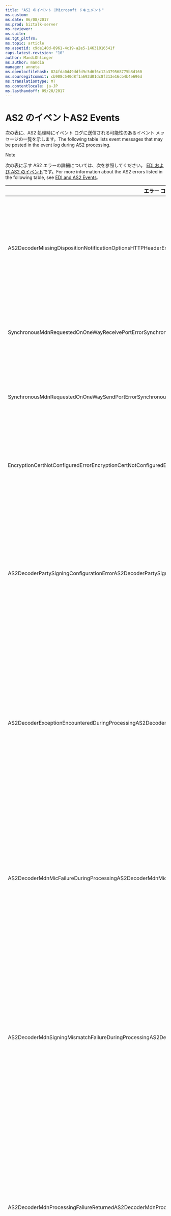 ```yaml
---
title: "AS2 のイベント |Microsoft ドキュメント"
ms.custom: 
ms.date: 06/08/2017
ms.prod: biztalk-server
ms.reviewer: 
ms.suite: 
ms.tgt_pltfrm: 
ms.topic: article
ms.assetid: c9de140d-8961-4c19-a2e5-14631016541f
caps.latest.revision: "10"
author: MandiOhlinger
ms.author: mandia
manager: anneta
ms.openlocfilehash: 824fda0d49ddfd9c5d6f6c12a379568775b8d160
ms.sourcegitcommit: cb908c540d8f1a692d01dc8f313e16cb4b4e696d
ms.translationtype: MT
ms.contentlocale: ja-JP
ms.lasthandoff: 09/20/2017
---
```

# <a name="as2-events"></a><span data-ttu-id="98079-102">AS2 のイベント</span><span class="sxs-lookup"><span data-stu-id="98079-102">AS2 Events</span></span>
<span data-ttu-id="98079-103">次の表に、AS2 処理時にイベント ログに送信される可能性のあるイベント メッセージの一覧を示します。</span><span class="sxs-lookup"><span data-stu-id="98079-103">The following table lists event messages that may be posted in the event log during AS2 processing.</span></span>  
  
> [!NOTE]
>  <span data-ttu-id="98079-104">次の表に示す AS2 エラーの詳細については、次を参照してください。 [EDI および AS2 のイベント](../core/edi-and-as2-events.md)です。</span><span class="sxs-lookup"><span data-stu-id="98079-104">For more information about the AS2 errors listed in the following table, see [EDI and AS2 Events](../core/edi-and-as2-events.md).</span></span>  
  
|<span data-ttu-id="98079-105">エラー コード</span><span class="sxs-lookup"><span data-stu-id="98079-105">Error Code</span></span>|<span data-ttu-id="98079-106">条件</span><span class="sxs-lookup"><span data-stu-id="98079-106">Condition</span></span>|  
|----------------|---------------|  
|<span data-ttu-id="98079-107">AS2DecoderMissingDispositionNotificationOptionsHTTPHeaderError</span><span class="sxs-lookup"><span data-stu-id="98079-107">AS2DecoderMissingDispositionNotificationOptionsHTTPHeaderError</span></span>|<span data-ttu-id="98079-108">AS2 デコーダは、MDN の生成に必要な Disposition-Notification-Options HTTP ヘッダーを見つけられませんでした。</span><span class="sxs-lookup"><span data-stu-id="98079-108">The AS2 Decoder was unable to locate the Disposition-Notification-Options HTTP header which is required for MDN generation.</span></span>|  
|<span data-ttu-id="98079-109">SynchronousMdnRequestedOnOneWayReceivePortError</span><span class="sxs-lookup"><span data-stu-id="98079-109">SynchronousMdnRequestedOnOneWayReceivePortError</span></span>|<span data-ttu-id="98079-110">構成エラー。</span><span class="sxs-lookup"><span data-stu-id="98079-110">Configuration error.</span></span>  <span data-ttu-id="98079-111">一方向の HTTP 受信ポートで同期 MDN が要求されました。</span><span class="sxs-lookup"><span data-stu-id="98079-111">Synchronous MDN requested on a one way HTTP receive Port.</span></span>|  
|<span data-ttu-id="98079-112">SynchronousMdnRequestedOnOneWaySendPortError</span><span class="sxs-lookup"><span data-stu-id="98079-112">SynchronousMdnRequestedOnOneWaySendPortError</span></span>|<span data-ttu-id="98079-113">構成エラー。</span><span class="sxs-lookup"><span data-stu-id="98079-113">Configuration error.</span></span>  <span data-ttu-id="98079-114">一方向の HTTP 送信ポートで同期 MDN が要求されました。</span><span class="sxs-lookup"><span data-stu-id="98079-114">Synchronous MDN requested on one way HTTP send port.</span></span>|  
|<span data-ttu-id="98079-115">EncryptionCertNotConfiguredError</span><span class="sxs-lookup"><span data-stu-id="98079-115">EncryptionCertNotConfiguredError</span></span>|<span data-ttu-id="98079-116">AS2 パーティに暗号化証明書が構成されていません。</span><span class="sxs-lookup"><span data-stu-id="98079-116">The Encryption Certificate has not been configured for AS2 party.</span></span>  <span data-ttu-id="98079-117">AS2-から: {0} AS2-を: {1}</span><span class="sxs-lookup"><span data-stu-id="98079-117">AS2-From: {0} AS2-To: {1}</span></span>|  
|<span data-ttu-id="98079-118">AS2DecoderPartySigningConfigurationError</span><span class="sxs-lookup"><span data-stu-id="98079-118">AS2DecoderPartySigningConfigurationError</span></span>|<span data-ttu-id="98079-119">構成エラー。</span><span class="sxs-lookup"><span data-stu-id="98079-119">Configuration error.</span></span>  <span data-ttu-id="98079-120">メッセージの署名が予期された値と一致しません。</span><span class="sxs-lookup"><span data-stu-id="98079-120">The message signing doesn't match the expected value.</span></span>  <span data-ttu-id="98079-121">送信元パートナーに問い合わせて、使用された署名を確認してください。</span><span class="sxs-lookup"><span data-stu-id="98079-121">Contact the sending partner and verify signature use.</span></span>  <span data-ttu-id="98079-122">AS2-から:"{0}"AS2-を:"\ "MessageID:"\ {2 \}"</span><span class="sxs-lookup"><span data-stu-id="98079-122">AS2-From:"{0}" AS2-To:"{1}" MessageID:"{2}"</span></span>|  
|<span data-ttu-id="98079-123">AS2DecoderExceptionEncounteredDuringProcessing</span><span class="sxs-lookup"><span data-stu-id="98079-123">AS2DecoderExceptionEncounteredDuringProcessing</span></span>|<span data-ttu-id="98079-124">AS2 デコーダで、処理中に例外が発生しました。</span><span class="sxs-lookup"><span data-stu-id="98079-124">The AS2 Decoder encountered an exception during processing.</span></span>  <span data-ttu-id="98079-125">メッセージと例外の詳細については次のようには: AS2-から:"{0}"AS2-を:「\ 」MessageID:「\ {2 \}」MessageType:「{3}」例外:「\ {4\}」</span><span class="sxs-lookup"><span data-stu-id="98079-125">Details of the message and exception are as follows:  AS2-From:"{0}" AS2-To:"{1}" MessageID:"{2}" MessageType: "{3}" Exception:"{4}"</span></span>|  
|<span data-ttu-id="98079-126">AS2DecoderMdnMicFailureDuringProcessing</span><span class="sxs-lookup"><span data-stu-id="98079-126">AS2DecoderMdnMicFailureDuringProcessing</span></span>|<span data-ttu-id="98079-127">AS2 デコーダで、MDN に返された MIC 値の検証中に処理が失敗しました。</span><span class="sxs-lookup"><span data-stu-id="98079-127">The AS2 Decoder failed processing when validating the MIC value returned in the MDN.</span></span>  <span data-ttu-id="98079-128">MDN メッセージの詳細は次のとおり: AS2-から:"{0}"AS2-を:「\ 」MessageID:「\ {2 \}」OriginalMessageID:「\ {3\}」</span><span class="sxs-lookup"><span data-stu-id="98079-128">Details of the MDN message are as follows:  AS2-From:"{0}" AS2-To:"{1}" MessageID:"{2}" OriginalMessageID:"{3}"</span></span>|  
|<span data-ttu-id="98079-129">AS2DecoderMdnSigningMismatchFailureDuringProcessing</span><span class="sxs-lookup"><span data-stu-id="98079-129">AS2DecoderMdnSigningMismatchFailureDuringProcessing</span></span>|<span data-ttu-id="98079-130">MDN の署名が要求と一致しなかったため、AS2 デコーダの処理は失敗しました。</span><span class="sxs-lookup"><span data-stu-id="98079-130">The AS2 Decoder failure processing because the MDN signing did not match our request.</span></span>  <span data-ttu-id="98079-131">MDN メッセージの詳細は次のとおり: AS2-から:"{0}"AS2-を:「\ 」MessageID:「\ {2 \}」OriginalMessageID:「\ {3\}」</span><span class="sxs-lookup"><span data-stu-id="98079-131">Details of the MDN message are as follows:  AS2-From:"{0}" AS2-To:"{1}" MessageID:"{2}" OriginalMessageID:"{3}"</span></span>|  
|<span data-ttu-id="98079-132">AS2DecoderMdnProcessingFailureReturned</span><span class="sxs-lookup"><span data-stu-id="98079-132">AS2DecoderMdnProcessingFailureReturned</span></span>|<span data-ttu-id="98079-133">AS2 メッセージを処理できなかったことが MDN によって示されたため、AS2 デコーダの処理は失敗しました。</span><span class="sxs-lookup"><span data-stu-id="98079-133">The AS2 Decoder failure processing because the MDN indicated the AS2 message failed processing.</span></span>  <span data-ttu-id="98079-134">MDN メッセージの詳細は次のとおり: AS2-から:"{0}"AS2-を:「\ 」MessageID:「\ {2 \}」OriginalMessageID:「\ {3\}」</span><span class="sxs-lookup"><span data-stu-id="98079-134">Details of the MDN message are as follows:  AS2-From:"{0}" AS2-To:"{1}" MessageID:"{2}" OriginalMessageID:"{3}"</span></span>|  
|<span data-ttu-id="98079-135">AS2InvalidQuotedStringHeaderError</span><span class="sxs-lookup"><span data-stu-id="98079-135">AS2InvalidQuotedStringHeaderError</span></span>|<span data-ttu-id="98079-136">引用符で囲まれた無効な HTTP ヘッダーが検出されました。</span><span class="sxs-lookup"><span data-stu-id="98079-136">An invalid quoted HTTP header encountered.</span></span>  <span data-ttu-id="98079-137">詳細については次のようにしますヘッダー名:"{0}"ヘッダーの値:"{1}"。</span><span class="sxs-lookup"><span data-stu-id="98079-137">Details are as follows:  Header Name: "{0}"  Header Value: "{1}"</span></span>|  
|<span data-ttu-id="98079-138">AS2MicDataStoreDuplicateMicError</span><span class="sxs-lookup"><span data-stu-id="98079-138">AS2MicDataStoreDuplicateMicError</span></span>|<span data-ttu-id="98079-139">エラー - Mic エントリは既に存在します。</span><span class="sxs-lookup"><span data-stu-id="98079-139">Error Mic entry already exists.</span></span>|  
|<span data-ttu-id="98079-140">AS2StreamingNonSeekableStreamError</span><span class="sxs-lookup"><span data-stu-id="98079-140">AS2StreamingNonSeekableStreamError</span></span>|<span data-ttu-id="98079-141">これは、シーク可能ではないストリームです。</span><span class="sxs-lookup"><span data-stu-id="98079-141">This is a non-seekable stream.</span></span>|  
|<span data-ttu-id="98079-142">AS2StreamingSetLengthError</span><span class="sxs-lookup"><span data-stu-id="98079-142">AS2StreamingSetLengthError</span></span>|<span data-ttu-id="98079-143">このストリームの長さを設定できません。</span><span class="sxs-lookup"><span data-stu-id="98079-143">The length of this stream cannot be set.</span></span>|  
|<span data-ttu-id="98079-144">AS2StreamingWriteToReadonlyStreamError</span><span class="sxs-lookup"><span data-stu-id="98079-144">AS2StreamingWriteToReadonlyStreamError</span></span>|<span data-ttu-id="98079-145">これは、読み取り専用ストリームです。</span><span class="sxs-lookup"><span data-stu-id="98079-145">This is a read-only stream.</span></span>|  
|<span data-ttu-id="98079-146">AS2StreamingMethodNotImplementedError</span><span class="sxs-lookup"><span data-stu-id="98079-146">AS2StreamingMethodNotImplementedError</span></span>|<span data-ttu-id="98079-147">メソッドまたは操作が実装されていません。</span><span class="sxs-lookup"><span data-stu-id="98079-147">The method or operation is not implemented.</span></span>|  
|<span data-ttu-id="98079-148">BtsMimeExceptionEncounteredDuringMessageDecoding</span><span class="sxs-lookup"><span data-stu-id="98079-148">BtsMimeExceptionEncounteredDuringMessageDecoding</span></span>|<span data-ttu-id="98079-149">AS2 メッセージをデコードしようとしたときに BTS MIME エラーが発生しました。</span><span class="sxs-lookup"><span data-stu-id="98079-149">A BTS MIME error was encountered when attempting to decode an AS2 message.</span></span>  <span data-ttu-id="98079-150">AS2-から: {0}、AS2-を: {1}、MessageId: {2}、エラー: {3}</span><span class="sxs-lookup"><span data-stu-id="98079-150">AS2-From: {0}, AS2-To: {1}, MessageId: {2}, Error: {3}</span></span>|  
|<span data-ttu-id="98079-151">AS2DecoderPartyEncryptionConfigurationError</span><span class="sxs-lookup"><span data-stu-id="98079-151">AS2DecoderPartyEncryptionConfigurationError</span></span>|<span data-ttu-id="98079-152">構成エラー。</span><span class="sxs-lookup"><span data-stu-id="98079-152">Configuration error.</span></span>  <span data-ttu-id="98079-153">メッセージの暗号化が予期された値と一致しません。</span><span class="sxs-lookup"><span data-stu-id="98079-153">The message encryption doesn't match the expected value.</span></span>  <span data-ttu-id="98079-154">送信元パートナーに問い合わせて、使用された暗号化を確認してください。</span><span class="sxs-lookup"><span data-stu-id="98079-154">Contact the sending partner and verify encryption use.</span></span>  <span data-ttu-id="98079-155">AS2-から:"{0}"AS2-を:"\ "MessageID:"\ {2 \}"</span><span class="sxs-lookup"><span data-stu-id="98079-155">AS2-From:"{0}" AS2-To:"{1}" MessageID:"{2}"</span></span>|  
|<span data-ttu-id="98079-156">AS2DecoderPartySignatureError</span><span class="sxs-lookup"><span data-stu-id="98079-156">AS2DecoderPartySignatureError</span></span>|<span data-ttu-id="98079-157">構成エラー。</span><span class="sxs-lookup"><span data-stu-id="98079-157">Configuration error.</span></span>  <span data-ttu-id="98079-158">メッセージの署名がこのパーティ用に構成された署名と一致しません。</span><span class="sxs-lookup"><span data-stu-id="98079-158">The message signature doesn't match the signature configured for this party.</span></span>  <span data-ttu-id="98079-159">送信元パートナーに問い合わせて、使用された証明書を確認してください。</span><span class="sxs-lookup"><span data-stu-id="98079-159">Contact the sending partner and verify the certificate used.</span></span>  <span data-ttu-id="98079-160">AS2-から:"{0}"AS2-を:"\ "MessageID:"\ {2 \}"</span><span class="sxs-lookup"><span data-stu-id="98079-160">AS2-From:"{0}" AS2-To:"{1}" MessageID:"{2}"</span></span>|  
|<span data-ttu-id="98079-161">InvalidAgreementAS2FromName</span><span class="sxs-lookup"><span data-stu-id="98079-161">InvalidAgreementAS2FromName</span></span>|<span data-ttu-id="98079-162">この AS2 インターチェンジのパーティには、AS2-From の値が含まれている必要があります。</span><span class="sxs-lookup"><span data-stu-id="98079-162">The party for this AS2 interchange must contain a value for AS2-From.</span></span>|  
|<span data-ttu-id="98079-163">InvalidAgreementAS2ToName</span><span class="sxs-lookup"><span data-stu-id="98079-163">InvalidAgreementAS2ToName</span></span>|<span data-ttu-id="98079-164">この AS2 インターチェンジのパーティには、AS2-To の値が含まれている必要があります。</span><span class="sxs-lookup"><span data-stu-id="98079-164">The party for this AS2 interchange must contain a value for AS2-To.</span></span>|  
|<span data-ttu-id="98079-165">UnsupportedAS2HashAlgorithmError</span><span class="sxs-lookup"><span data-stu-id="98079-165">UnsupportedAS2HashAlgorithmError</span></span>|<span data-ttu-id="98079-166">AS2 メッセージに指定されたハッシュ アルゴリズムがサポートされていません。</span><span class="sxs-lookup"><span data-stu-id="98079-166">The hash algorithm specified in the AS2 message is unsupported.</span></span>|  
|<span data-ttu-id="98079-167">UnableToLocateAS2PartyError</span><span class="sxs-lookup"><span data-stu-id="98079-167">UnableToLocateAS2PartyError</span></span>|<span data-ttu-id="98079-168">できません。 パーティにアクセス修飾子を使用して: {0} パーティ: {1} です。</span><span class="sxs-lookup"><span data-stu-id="98079-168">Unable to access party using qualifier: {0} party: {1}.</span></span>  <span data-ttu-id="98079-169">エラー: {2}</span><span class="sxs-lookup"><span data-stu-id="98079-169">Error: {2}</span></span>|  
|<span data-ttu-id="98079-170">UnableToLocateAS2PartyByPartyNameError</span><span class="sxs-lookup"><span data-stu-id="98079-170">UnableToLocateAS2PartyByPartyNameError</span></span>|<span data-ttu-id="98079-171">パーティ {0} を使用してパーティにアクセスできません。</span><span class="sxs-lookup"><span data-stu-id="98079-171">Unable to access party using party: {0}.</span></span>|  
|<span data-ttu-id="98079-172">UnableToLocateAS2PartyBySendPortNameError</span><span class="sxs-lookup"><span data-stu-id="98079-172">UnableToLocateAS2PartyBySendPortNameError</span></span>|<span data-ttu-id="98079-173">パーティにアクセスできません。 を使用して送信ポート: {0} エラー: {1} です。</span><span class="sxs-lookup"><span data-stu-id="98079-173">Unable to access party using send port: {0}  Error: {1}.</span></span>|  
|<span data-ttu-id="98079-174">InvalidAS2FromNameConfiguredError</span><span class="sxs-lookup"><span data-stu-id="98079-174">InvalidAS2FromNameConfiguredError</span></span>|<span data-ttu-id="98079-175">無効な AS2-パーティ用に構成された名前から: {0} 値: {1}</span><span class="sxs-lookup"><span data-stu-id="98079-175">Invalid AS2-From name configured for Party: {0}   Value: {1}</span></span>|  
|<span data-ttu-id="98079-176">InvalidAS2ToNameConfiguredError</span><span class="sxs-lookup"><span data-stu-id="98079-176">InvalidAS2ToNameConfiguredError</span></span>|<span data-ttu-id="98079-177">無効な AS2-名前のパーティに構成する: {0} 値: {1}</span><span class="sxs-lookup"><span data-stu-id="98079-177">Invalid AS2-To name configured for Party: {0}   Value: {1}</span></span>|  
|<span data-ttu-id="98079-178">InvalidAS2FromNameHeaderReceivedError</span><span class="sxs-lookup"><span data-stu-id="98079-178">InvalidAS2FromNameHeaderReceivedError</span></span>|<span data-ttu-id="98079-179">無効な AS2-From ヘッダーを受信しました。</span><span class="sxs-lookup"><span data-stu-id="98079-179">Invalid AS2-From header received.</span></span>  <span data-ttu-id="98079-180">値: {0}</span><span class="sxs-lookup"><span data-stu-id="98079-180">Value: {0}</span></span>|  
|<span data-ttu-id="98079-181">InvalidAS2ToNameHeaderReceivedError</span><span class="sxs-lookup"><span data-stu-id="98079-181">InvalidAS2ToNameHeaderReceivedError</span></span>|<span data-ttu-id="98079-182">無効な AS2-To ヘッダーを受信しました。</span><span class="sxs-lookup"><span data-stu-id="98079-182">Invalid AS2-To header received.</span></span>  <span data-ttu-id="98079-183">値: {0}</span><span class="sxs-lookup"><span data-stu-id="98079-183">Value: {0}</span></span>|  
|<span data-ttu-id="98079-184">MissingAS2FromHeaderError</span><span class="sxs-lookup"><span data-stu-id="98079-184">MissingAS2FromHeaderError</span></span>|<span data-ttu-id="98079-185">AS2-From ヘッダーが含まれていない AS2 メッセージを受信しました。</span><span class="sxs-lookup"><span data-stu-id="98079-185">An AS2 message was received that did not contain the AS2-From header.</span></span>|  
|<span data-ttu-id="98079-186">MissingAS2ToHeaderError</span><span class="sxs-lookup"><span data-stu-id="98079-186">MissingAS2ToHeaderError</span></span>|<span data-ttu-id="98079-187">AS2-To ヘッダーが含まれていない AS2 メッセージを受信しました。</span><span class="sxs-lookup"><span data-stu-id="98079-187">An AS2 message was received that did not contain the AS2-To header.</span></span>|  
|<span data-ttu-id="98079-188">InvalidDispositionNotificationOptionToError</span><span class="sxs-lookup"><span data-stu-id="98079-188">InvalidDispositionNotificationOptionToError</span></span>|<span data-ttu-id="98079-189">廃棄-通知-オプションの値:"{0}"が無効です。</span><span class="sxs-lookup"><span data-stu-id="98079-189">Disposition-Notification-Option value: "{0}" is invalid.</span></span>  <span data-ttu-id="98079-190">{1}</span><span class="sxs-lookup"><span data-stu-id="98079-190">{1}</span></span>|  
|<span data-ttu-id="98079-191">InvalidReceiptDeliveryOptionError</span><span class="sxs-lookup"><span data-stu-id="98079-191">InvalidReceiptDeliveryOptionError</span></span>|<span data-ttu-id="98079-192">Receipt-delivery-option の値:"{0}"が無効です。</span><span class="sxs-lookup"><span data-stu-id="98079-192">Receipt-Delivery-Option value: "{0}" is invalid.</span></span>  <span data-ttu-id="98079-193">{1}</span><span class="sxs-lookup"><span data-stu-id="98079-193">{1}</span></span>|  
|<span data-ttu-id="98079-194">InvalidOrMissingASN1DataLengthHeader</span><span class="sxs-lookup"><span data-stu-id="98079-194">InvalidOrMissingASN1DataLengthHeader</span></span>|<span data-ttu-id="98079-195">圧縮解除処理中に無効な ASN.1 データ長フィールドが検出されたか、ASN.1 データ長フィールドが見つかりませんでした。</span><span class="sxs-lookup"><span data-stu-id="98079-195">Invalid or missing ASN.1 Data Length field encountered during decompression processing.</span></span>|  
|<span data-ttu-id="98079-196">InvalidOrMissingASN1TrailingBytes</span><span class="sxs-lookup"><span data-stu-id="98079-196">InvalidOrMissingASN1TrailingBytes</span></span>|<span data-ttu-id="98079-197">圧縮解除処理中に ASN.1 CMS 圧縮構造の末尾に無効なバイトが検出されたか、バイトが見つかりませんでした。</span><span class="sxs-lookup"><span data-stu-id="98079-197">Invalid or missing trailing ASN.1 CMS compressed structure bytes during decompression processing.</span></span>|  
|<span data-ttu-id="98079-198">InvalidASN1CompressedStructureEncountered</span><span class="sxs-lookup"><span data-stu-id="98079-198">InvalidASN1CompressedStructureEncountered</span></span>|<span data-ttu-id="98079-199">圧縮解除処理中に無効な ASN.1 圧縮構造が検出されました。</span><span class="sxs-lookup"><span data-stu-id="98079-199">Invalid ASN.1 compressed structure encountered during decompression processing.</span></span>|  
|<span data-ttu-id="98079-200">InvalidOrMissingDataHeaderEncountered</span><span class="sxs-lookup"><span data-stu-id="98079-200">InvalidOrMissingDataHeaderEncountered</span></span>|<span data-ttu-id="98079-201">圧縮解除処理中に無効な ASN.1 圧縮ヘッダーが検出されたか、ASN.1 圧縮ヘッダーが見つかりませんでした。</span><span class="sxs-lookup"><span data-stu-id="98079-201">Invalid or missing ASN.1 compressed header encountered during decompression processing.</span></span>|  
|<span data-ttu-id="98079-202">InvalidOptionalZLibFieldEncountered</span><span class="sxs-lookup"><span data-stu-id="98079-202">InvalidOptionalZLibFieldEncountered</span></span>|<span data-ttu-id="98079-203">圧縮解除処理中に無効な ASN.1 ZLib 圧縮フィールドが検出されました。</span><span class="sxs-lookup"><span data-stu-id="98079-203">Invalid ASN.1 ZLib compression field encountered during decompression processing.</span></span>|  
|<span data-ttu-id="98079-204">InvalidOrMissingDataOIDEncountered</span><span class="sxs-lookup"><span data-stu-id="98079-204">InvalidOrMissingDataOIDEncountered</span></span>|<span data-ttu-id="98079-205">圧縮解除処理中に無効な ASN.1 データ OID が検出されたか、ASN.1 データ OID が見つかりませんでした。</span><span class="sxs-lookup"><span data-stu-id="98079-205">Invalid or missing ASN.1 Data OID encountered during decompression processing.</span></span>|  
|<span data-ttu-id="98079-206">InvalidOrMissingZLibOIDEncountered</span><span class="sxs-lookup"><span data-stu-id="98079-206">InvalidOrMissingZLibOIDEncountered</span></span>|<span data-ttu-id="98079-207">圧縮解除処理中に無効な ASN.1 ZLib データ OID が検出されたか、ASN.1 ZLib データ OID が見つかりませんでした。</span><span class="sxs-lookup"><span data-stu-id="98079-207">Invalid or missing ASN.1 ZLib OID encountered during decompression processing.</span></span>|  
|<span data-ttu-id="98079-208">InvalidOrMissingCompressedDataOIDEncountered</span><span class="sxs-lookup"><span data-stu-id="98079-208">InvalidOrMissingCompressedDataOIDEncountered</span></span>|<span data-ttu-id="98079-209">圧縮解除処理中に無効な ASN.1 圧縮データ OID が検出されたか、ASN.1 圧縮データ OID が見つかりませんでした。</span><span class="sxs-lookup"><span data-stu-id="98079-209">Invalid or missing ASN.1 Compressed Data OID encountered during decompression processing.</span></span>|  
|<span data-ttu-id="98079-210">InvalidAdler32ChecksumInCompressedMessageError</span><span class="sxs-lookup"><span data-stu-id="98079-210">InvalidAdler32ChecksumInCompressedMessageError</span></span>|<span data-ttu-id="98079-211">無効な Adler32 チェックサムが検出されました。</span><span class="sxs-lookup"><span data-stu-id="98079-211">Invalid Adler32 checksum encountered.</span></span>|  
|<span data-ttu-id="98079-212">UnsupportedOctetStringLengthEncountered</span><span class="sxs-lookup"><span data-stu-id="98079-212">UnsupportedOctetStringLengthEncountered</span></span>|<span data-ttu-id="98079-213">オクテット文字列がサポートされていない長さになりました。</span><span class="sxs-lookup"><span data-stu-id="98079-213">Unsupported Octet string length encountered.</span></span>  <span data-ttu-id="98079-214">サポートされているオクテットの最大長は 4 です。</span><span class="sxs-lookup"><span data-stu-id="98079-214">Maximum supported octet length is 4.</span></span>|  
|<span data-ttu-id="98079-215">DecompressionFailedError</span><span class="sxs-lookup"><span data-stu-id="98079-215">DecompressionFailedError</span></span>|<span data-ttu-id="98079-216">圧縮された AS2 メッセージの処理中に圧縮解除が失敗しました。</span><span class="sxs-lookup"><span data-stu-id="98079-216">Decompression failed while processing a compressed AS2 message.</span></span>  <span data-ttu-id="98079-217">エラー: {0}</span><span class="sxs-lookup"><span data-stu-id="98079-217">Error: {0}</span></span>|  
|<span data-ttu-id="98079-218">DecryptionFailedError</span><span class="sxs-lookup"><span data-stu-id="98079-218">DecryptionFailedError</span></span>|<span data-ttu-id="98079-219">AS2 メッセージの解読中にエラーが発生しました。</span><span class="sxs-lookup"><span data-stu-id="98079-219">An error occurred when decrypting an AS2 message.</span></span>|  
|<span data-ttu-id="98079-220">IntegrityCheckFailedError</span><span class="sxs-lookup"><span data-stu-id="98079-220">IntegrityCheckFailedError</span></span>|<span data-ttu-id="98079-221">AS2 メッセージの検証中にエラーが発生しました。</span><span class="sxs-lookup"><span data-stu-id="98079-221">An error occurred when validating an AS2 message.</span></span>  <span data-ttu-id="98079-222">使用した証明書の有効期限が切れていないこと、および失効していないことを確認してください。</span><span class="sxs-lookup"><span data-stu-id="98079-222">Make sure the certificates used have not timed out or been revoked.</span></span>|  
|<span data-ttu-id="98079-223">EncryptionCertificateHasBeenRevokedError</span><span class="sxs-lookup"><span data-stu-id="98079-223">EncryptionCertificateHasBeenRevokedError</span></span>|<span data-ttu-id="98079-224">メッセージの暗号化に使用する証明書は失効しています。</span><span class="sxs-lookup"><span data-stu-id="98079-224">The certificate used to encrypt a message has been revoked.</span></span> <span data-ttu-id="98079-225">証明書の拇印: {0}</span><span class="sxs-lookup"><span data-stu-id="98079-225">Certificate thumbprint: {0}</span></span>|  
|<span data-ttu-id="98079-226">DecryptionCertificateHasBeenRevokedError</span><span class="sxs-lookup"><span data-stu-id="98079-226">DecryptionCertificateHasBeenRevokedError</span></span>|<span data-ttu-id="98079-227">メッセージの解読に使用する証明書は失効しています。</span><span class="sxs-lookup"><span data-stu-id="98079-227">The certificate used to decrypt a message has been revoked.</span></span> <span data-ttu-id="98079-228">証明書の拇印: {0}</span><span class="sxs-lookup"><span data-stu-id="98079-228">Certificate thumbprint: {0}</span></span>|  
|<span data-ttu-id="98079-229">SigningCertificateHasBeenRevokedError</span><span class="sxs-lookup"><span data-stu-id="98079-229">SigningCertificateHasBeenRevokedError</span></span>|<span data-ttu-id="98079-230">メッセージの署名に使用する証明書は失効しています。</span><span class="sxs-lookup"><span data-stu-id="98079-230">The certificate used for signing a message has been revoked.</span></span> <span data-ttu-id="98079-231">証明書の拇印: {0}</span><span class="sxs-lookup"><span data-stu-id="98079-231">Certificate thumbprint: {0}</span></span>|  
|<span data-ttu-id="98079-232">SignatureCertificateHasBeenRevokedError</span><span class="sxs-lookup"><span data-stu-id="98079-232">SignatureCertificateHasBeenRevokedError</span></span>|<span data-ttu-id="98079-233">メッセージの署名に使用する証明書は失効しています。</span><span class="sxs-lookup"><span data-stu-id="98079-233">The certificate used for signing a message has been revoked.</span></span> <span data-ttu-id="98079-234">証明書の拇印: {0}</span><span class="sxs-lookup"><span data-stu-id="98079-234">Certificate thumbprint: {0}</span></span>|  
|<span data-ttu-id="98079-235">CertificateMissingError</span><span class="sxs-lookup"><span data-stu-id="98079-235">CertificateMissingError</span></span>|<span data-ttu-id="98079-236">メッセージの署名に使用される証明書を、ローカルの証明書ストアに配置できません。</span><span class="sxs-lookup"><span data-stu-id="98079-236">The certificate used for signing a message cannot be located in the local certificate store.</span></span> <span data-ttu-id="98079-237">証明書の拇印: {0}</span><span class="sxs-lookup"><span data-stu-id="98079-237">Certificate thumbprint: {0}</span></span>|  
|<span data-ttu-id="98079-238">EmptyContentOnAS2MessageEncountered</span><span class="sxs-lookup"><span data-stu-id="98079-238">EmptyContentOnAS2MessageEncountered</span></span>|<span data-ttu-id="98079-239">空の AS2 メッセージを受信しました。</span><span class="sxs-lookup"><span data-stu-id="98079-239">An empty AS2 message was received.</span></span>  <span data-ttu-id="98079-240">メッセージは中断されます。</span><span class="sxs-lookup"><span data-stu-id="98079-240">The message will be suspended.</span></span>|  
|<span data-ttu-id="98079-241">AS2FromMatchesAS2ToError</span><span class="sxs-lookup"><span data-stu-id="98079-241">AS2FromMatchesAS2ToError</span></span>|<span data-ttu-id="98079-242">AS2-From の値が AS2-To の値と同じです。</span><span class="sxs-lookup"><span data-stu-id="98079-242">The AS2-From value matches the AS2-To value.</span></span>|  
|<span data-ttu-id="98079-243">GenericEdiIntException</span><span class="sxs-lookup"><span data-stu-id="98079-243">GenericEdiIntException</span></span>|<span data-ttu-id="98079-244">EdiInt 例外が発生しました。</span><span class="sxs-lookup"><span data-stu-id="98079-244">An EdiInt exception has occurred.</span></span>|  
|<span data-ttu-id="98079-245">BtsMimeExceptionEncounteredDuringMessageEncoding</span><span class="sxs-lookup"><span data-stu-id="98079-245">BtsMimeExceptionEncounteredDuringMessageEncoding</span></span>|<span data-ttu-id="98079-246">メッセージをエンコードしようとしたときに BTS MIME エラーが発生しました。</span><span class="sxs-lookup"><span data-stu-id="98079-246">A BTS MIME error was encountered when attempting to encode a message.</span></span>  <span data-ttu-id="98079-247">エラー: {0}、HResult: \ </span><span class="sxs-lookup"><span data-stu-id="98079-247">Error: {0}, HResult:{1}</span></span>|  
|<span data-ttu-id="98079-248">BtsMimeGeneralExceptionEncounteredDuringMessageEncoding</span><span class="sxs-lookup"><span data-stu-id="98079-248">BtsMimeGeneralExceptionEncounteredDuringMessageEncoding</span></span>|<span data-ttu-id="98079-249">メッセージをエンコードしようとしたときに BTS MIME エラーが発生しました。</span><span class="sxs-lookup"><span data-stu-id="98079-249">A BTS MIME error was encountered when attempting to encode a message.</span></span>  <span data-ttu-id="98079-250">エラー: {0}</span><span class="sxs-lookup"><span data-stu-id="98079-250">Error: {0}</span></span>|  
|<span data-ttu-id="98079-251">AS2StatusReportingExceptionEncountered</span><span class="sxs-lookup"><span data-stu-id="98079-251">AS2StatusReportingExceptionEncountered</span></span>|<span data-ttu-id="98079-252">AS2 状態レポートを生成しようとしたときにエラーが発生しました。</span><span class="sxs-lookup"><span data-stu-id="98079-252">An error was encountered when attempting to generate an AS2 status report.</span></span>  <span data-ttu-id="98079-253">エラー: {0}</span><span class="sxs-lookup"><span data-stu-id="98079-253">Error: {0}</span></span>|